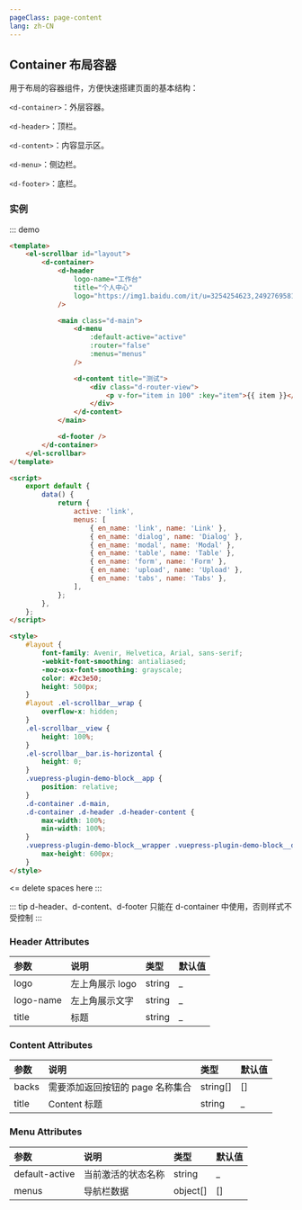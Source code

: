 ```yaml
---
pageClass: page-content
lang: zh-CN
---
```


## Container 布局容器

用于布局的容器组件，方便快速搭建页面的基本结构：

`<d-container>`：外层容器。

`<d-header>`：顶栏。

`<d-content>`：内容显示区。

`<d-menu>`：侧边栏。

`<d-footer>`：底栏。

### 实例

::: demo

```html
<template>
	<el-scrollbar id="layout">
		<d-container>
			<d-header
				logo-name="工作台"
				title="个人中心"
				logo="https://img1.baidu.com/it/u=3254254623,2492769581&fm=26&fmt=auto&gp=0.jpg"
			/>

			<main class="d-main">
				<d-menu
					:default-active="active"
					:router="false"
					:menus="menus"
				/>

				<d-content title="测试">
					<div class="d-router-view">
						<p v-for="item in 100" :key="item">{{ item }}</p>
					</div>
				</d-content>
			</main>

			<d-footer />
		</d-container>
	</el-scrollbar>
</template>

<script>
	export default {
		data() {
			return {
				active: 'link',
				menus: [
					{ en_name: 'link', name: 'Link' },
					{ en_name: 'dialog', name: 'Dialog' },
					{ en_name: 'modal', name: 'Modal' },
					{ en_name: 'table', name: 'Table' },
					{ en_name: 'form', name: 'Form' },
					{ en_name: 'upload', name: 'Upload' },
					{ en_name: 'tabs', name: 'Tabs' },
				],
			};
		},
	};
</script>

<style>
	#layout {
		font-family: Avenir, Helvetica, Arial, sans-serif;
		-webkit-font-smoothing: antialiased;
		-moz-osx-font-smoothing: grayscale;
		color: #2c3e50;
		height: 500px;
	}
	#layout .el-scrollbar__wrap {
		overflow-x: hidden;
	}
	.el-scrollbar__view {
		height: 100%;
	}
	.el-scrollbar__bar.is-horizontal {
		height: 0;
	}
	.vuepress-plugin-demo-block__app {
		position: relative;
	}
	.d-container .d-main,
	.d-container .d-header .d-header-content {
		max-width: 100%;
		min-width: 100%;
	}
	.vuepress-plugin-demo-block__wrapper .vuepress-plugin-demo-block__display {
		max-height: 600px;
	}
</style>
```

<= delete spaces here
:::

::: tip
d-header、d-content、d-footer 只能在 d-container 中使用，否则样式不受控制
:::

### Header Attributes

| 参数      | 说明            | 类型   | 默认值 |
| :-------- | :-------------- | :----- | :----- |
| logo      | 左上角展示 logo | string | \_     |
| logo-name | 左上角展示文字  | string | \_     |
| title     | 标题            | string | \_     |

### Content Attributes

| 参数  | 说明                             | 类型     | 默认值 |
| :---- | :------------------------------- | :------- | :----- |
| backs | 需要添加返回按钮的 page 名称集合 | string[] | []     |
| title | Content 标题                     | string   | \_     |

### Menu Attributes

| 参数           | 说明               | 类型     | 默认值 |
| :------------- | :----------------- | :------- | :----- |
| default-active | 当前激活的状态名称 | string   | \_     |
| menus          | 导航栏数据         | object[] | []     |
